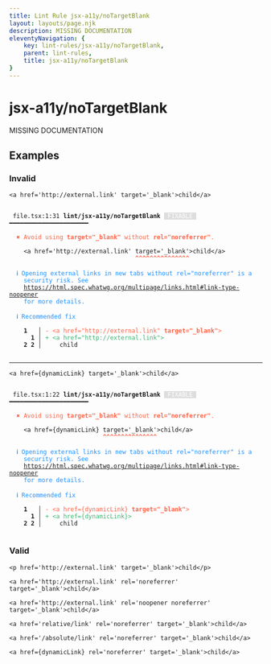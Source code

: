 ```yaml
---
title: Lint Rule jsx-a11y/noTargetBlank
layout: layouts/page.njk
description: MISSING DOCUMENTATION
eleventyNavigation: {
	key: lint-rules/jsx-a11y/noTargetBlank,
	parent: lint-rules,
	title: jsx-a11y/noTargetBlank
}
---
```


# jsx-a11y/noTargetBlank

MISSING DOCUMENTATION

<!-- EVERYTHING BELOW IS AUTOGENERATED. SEE SCRIPTS FOLDER FOR UPDATE SCRIPTS -->


## Examples
### Invalid
<pre class="language-text"><code class="language-text"><<span class="token variable">a</span> <span class="token attr-name">href</span><span class="token operator">=</span><span class="token string">&apos;http://external.link&apos;</span> <span class="token attr-name">target</span><span class="token operator">=</span><span class="token string">&apos;_blank&apos;</span>>child<<span class="token operator">/</span><span class="token variable">a</span>></code></pre>
<pre class="language-text"><code class="language-text">
 <span style="text-decoration-style: dotted;">file.tsx:1:31</span> <strong>lint/jsx-a11y/noTargetBlank</strong> <span style="color: white; background-color: #ddd;"> FIXABLE </span> ━━━━━━━━━━━━━━━━━━━━━━

  <strong><span style="color: Tomato;">✖ </span></strong><span style="color: Tomato;">Avoid using </span><span style="color: Tomato;"><strong>target=&quot;_blank&quot;</strong></span><span style="color: Tomato;"> without </span><span style="color: Tomato;"><strong>rel=&quot;noreferrer&quot;</strong></span><span style="color: Tomato;">.</span>

    &lt;<span class="token variable">a</span> <span class="token attr-name">href</span><span class="token operator">=</span><span class="token string">&apos;http://external.link&apos;</span> <span class="token attr-name">target</span><span class="token operator">=</span><span class="token string">&apos;_blank&apos;</span>&gt;child&lt;<span class="token operator">/</span><span class="token variable">a</span>&gt;
                                   <span style="color: Tomato;"><strong>^</strong></span><span style="color: Tomato;"><strong>^</strong></span><span style="color: Tomato;"><strong>^</strong></span><span style="color: Tomato;"><strong>^</strong></span><span style="color: Tomato;"><strong>^</strong></span><span style="color: Tomato;"><strong>^</strong></span><span style="color: Tomato;"><strong>^</strong></span><span style="color: Tomato;"><strong>^</strong></span><span style="color: Tomato;"><strong>^</strong></span><span style="color: Tomato;"><strong>^</strong></span><span style="color: Tomato;"><strong>^</strong></span><span style="color: Tomato;"><strong>^</strong></span><span style="color: Tomato;"><strong>^</strong></span><span style="color: Tomato;"><strong>^</strong></span><span style="color: Tomato;"><strong>^</strong></span>

  <strong><span style="color: DodgerBlue;">ℹ </span></strong><span style="color: DodgerBlue;">Opening external links in new tabs without rel=&quot;noreferrer&quot; is a</span>
    <span style="color: DodgerBlue;">security risk. See </span>
    <span style="color: DodgerBlue;"><a href="https://html.spec.whatwg.org/multipage/links.html#link-type-noopener">https://html.spec.whatwg.org/multipage/links.html#link-type-noopener</a></span>
    <span style="color: DodgerBlue;">for more details.</span>

  <strong><span style="color: DodgerBlue;">ℹ </span></strong><span style="color: DodgerBlue;">Recommended fix</span>

  <strong>  </strong><strong>1</strong><strong> </strong><strong> </strong><strong> │ </strong><span style="color: Tomato;">-</span> <span style="color: Tomato;">&lt;a href=&quot;http://external.link&quot;</span><span style="color: Tomato;"><strong> target=&quot;_blank&quot;</strong></span><span style="color: Tomato;">&gt;</span>
  <strong>  </strong><strong> </strong><strong> </strong><strong>1</strong><strong> │ </strong><span style="color: MediumSeaGreen;">+</span> <span style="color: MediumSeaGreen;">&lt;a href=&quot;http://external.link&quot;&gt;</span>
  <strong>  </strong><strong>2</strong><strong> </strong><strong>2</strong><strong> │ </strong>    child

</code></pre>

---------------

<pre class="language-text"><code class="language-text"><<span class="token variable">a</span> <span class="token attr-name">href</span><span class="token operator">=</span><span class="token punctuation">{</span><span class="token variable">dynamicLink</span><span class="token punctuation">}</span> <span class="token attr-name">target</span><span class="token operator">=</span><span class="token string">&apos;_blank&apos;</span>>child<<span class="token operator">/</span><span class="token variable">a</span>></code></pre>
<pre class="language-text"><code class="language-text">
 <span style="text-decoration-style: dotted;">file.tsx:1:22</span> <strong>lint/jsx-a11y/noTargetBlank</strong> <span style="color: white; background-color: #ddd;"> FIXABLE </span> ━━━━━━━━━━━━━━━━━━━━━━

  <strong><span style="color: Tomato;">✖ </span></strong><span style="color: Tomato;">Avoid using </span><span style="color: Tomato;"><strong>target=&quot;_blank&quot;</strong></span><span style="color: Tomato;"> without </span><span style="color: Tomato;"><strong>rel=&quot;noreferrer&quot;</strong></span><span style="color: Tomato;">.</span>

    &lt;<span class="token variable">a</span> <span class="token attr-name">href</span><span class="token operator">=</span><span class="token punctuation">{</span><span class="token variable">dynamicLink</span><span class="token punctuation">}</span> <span class="token attr-name">target</span><span class="token operator">=</span><span class="token string">&apos;_blank&apos;</span>&gt;child&lt;<span class="token operator">/</span><span class="token variable">a</span>&gt;
                          <span style="color: Tomato;"><strong>^</strong></span><span style="color: Tomato;"><strong>^</strong></span><span style="color: Tomato;"><strong>^</strong></span><span style="color: Tomato;"><strong>^</strong></span><span style="color: Tomato;"><strong>^</strong></span><span style="color: Tomato;"><strong>^</strong></span><span style="color: Tomato;"><strong>^</strong></span><span style="color: Tomato;"><strong>^</strong></span><span style="color: Tomato;"><strong>^</strong></span><span style="color: Tomato;"><strong>^</strong></span><span style="color: Tomato;"><strong>^</strong></span><span style="color: Tomato;"><strong>^</strong></span><span style="color: Tomato;"><strong>^</strong></span><span style="color: Tomato;"><strong>^</strong></span><span style="color: Tomato;"><strong>^</strong></span>

  <strong><span style="color: DodgerBlue;">ℹ </span></strong><span style="color: DodgerBlue;">Opening external links in new tabs without rel=&quot;noreferrer&quot; is a</span>
    <span style="color: DodgerBlue;">security risk. See </span>
    <span style="color: DodgerBlue;"><a href="https://html.spec.whatwg.org/multipage/links.html#link-type-noopener">https://html.spec.whatwg.org/multipage/links.html#link-type-noopener</a></span>
    <span style="color: DodgerBlue;">for more details.</span>

  <strong><span style="color: DodgerBlue;">ℹ </span></strong><span style="color: DodgerBlue;">Recommended fix</span>

  <strong>  </strong><strong>1</strong><strong> </strong><strong> </strong><strong> │ </strong><span style="color: Tomato;">-</span> <span style="color: Tomato;">&lt;a href={dynamicLink}</span><span style="color: Tomato;"><strong> target=&quot;_blank&quot;</strong></span><span style="color: Tomato;">&gt;</span>
  <strong>  </strong><strong> </strong><strong> </strong><strong>1</strong><strong> │ </strong><span style="color: MediumSeaGreen;">+</span> <span style="color: MediumSeaGreen;">&lt;a href={dynamicLink}&gt;</span>
  <strong>  </strong><strong>2</strong><strong> </strong><strong>2</strong><strong> │ </strong>    child

</code></pre>
### Valid
<pre class="language-text"><code class="language-text"><<span class="token variable">p</span> <span class="token attr-name">href</span><span class="token operator">=</span><span class="token string">&apos;http://external.link&apos;</span> <span class="token attr-name">target</span><span class="token operator">=</span><span class="token string">&apos;_blank&apos;</span>>child<<span class="token operator">/</span><span class="token variable">p</span>></code></pre>
<pre class="language-text"><code class="language-text"><<span class="token variable">a</span> <span class="token attr-name">href</span><span class="token operator">=</span><span class="token string">&apos;http://external.link&apos;</span> <span class="token attr-name">rel</span><span class="token operator">=</span><span class="token string">&apos;noreferrer&apos;</span> <span class="token attr-name">target</span><span class="token operator">=</span><span class="token string">&apos;_blank&apos;</span>>child<<span class="token operator">/</span><span class="token variable">a</span>></code></pre>
<pre class="language-text"><code class="language-text"><<span class="token variable">a</span> <span class="token attr-name">href</span><span class="token operator">=</span><span class="token string">&apos;http://external.link&apos;</span> <span class="token attr-name">rel</span><span class="token operator">=</span><span class="token string">&apos;noopener noreferrer&apos;</span> <span class="token attr-name">target</span><span class="token operator">=</span><span class="token string">&apos;_blank&apos;</span>>child<<span class="token operator">/</span><span class="token variable">a</span>></code></pre>
<pre class="language-text"><code class="language-text"><<span class="token variable">a</span> <span class="token attr-name">href</span><span class="token operator">=</span><span class="token string">&apos;relative/link&apos;</span> <span class="token attr-name">rel</span><span class="token operator">=</span><span class="token string">&apos;noreferrer&apos;</span> <span class="token attr-name">target</span><span class="token operator">=</span><span class="token string">&apos;_blank&apos;</span>>child<<span class="token operator">/</span><span class="token variable">a</span>></code></pre>
<pre class="language-text"><code class="language-text"><<span class="token variable">a</span> <span class="token attr-name">href</span><span class="token operator">=</span><span class="token string">&apos;/absolute/link&apos;</span> <span class="token attr-name">rel</span><span class="token operator">=</span><span class="token string">&apos;noreferrer&apos;</span> <span class="token attr-name">target</span><span class="token operator">=</span><span class="token string">&apos;_blank&apos;</span>>child<<span class="token operator">/</span><span class="token variable">a</span>></code></pre>
<pre class="language-text"><code class="language-text"><<span class="token variable">a</span> <span class="token attr-name">href</span><span class="token operator">=</span><span class="token punctuation">{</span><span class="token variable">dynamicLink</span><span class="token punctuation">}</span> <span class="token attr-name">rel</span><span class="token operator">=</span><span class="token string">&apos;noreferrer&apos;</span> <span class="token attr-name">target</span><span class="token operator">=</span><span class="token string">&apos;_blank&apos;</span>>child<<span class="token operator">/</span><span class="token variable">a</span>></code></pre>
